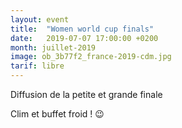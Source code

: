 ```yaml
---
layout: event
title:  "Women world cup finals"
date:   2019-07-07 17:00:00 +0200
month: juillet-2019
image: ob_3b77f2_france-2019-cdm.jpg
tarif: libre
---
```


Diffusion de la petite et grande finale  

Clim et buffet froid ! 😉

